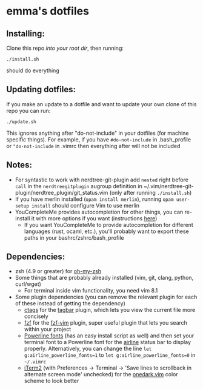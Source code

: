 <h1>emma's dotfiles</h1>

<h2>Installing:</h2>

Clone this repo <em>into your root dir</em>, then running:

```
./install.sh
``` 

should do everything

<h2>Updating dotfiles:</h2>

If you make an update to a dotfile and want to update your own clone of this repo you can run:

```
./update.sh
``` 

This ignores anything after "do-not-include" in your dotfiles (for machine specific things).
For example, if you have `#do-not-include` in .bash_profile or `"do-not-include`
in .vimrc then everything after will not be included

<h2>Notes:</h2>

- For syntastic to work with nerdtree-git-plugin add `nested` right before `call` in the `nerdtreegitplugin` augroup definition in ~/.vim/nerdtree-git-plugin/nerdtree_plugin/git_status.vim (only after running `./install.sh`)
- If you have merlin installed (`opam install merlin`), running `opam user-setup install` should configure Vim to use merlin
- YouCompleteMe provides autocompletion for other things, you can re-install it with more options if you want (instructions [here](https://valloric.github.io/YouCompleteMe/))
    - If you want YouCompleteMe to provide autocompletion for different languages (rust, ocaml, etc.), you'll probably want to export these paths in your bashrc/zshrc/bash_profile

<h2>Dependencies:</h2>

- zsh (4.9 or greater) for [oh-my-zsh](https://github.com/robbyrussell/oh-my-zsh)
- Some things that are probably already installed (vim, git, clang, python, curl/wget)
    - For terminal inside vim functionality, you need vim 8.1
- Some plugin dependencies (you can remove the relevant plugin for each of these instead of getting the dependency)
    - [ctags](https://github.com/universal-ctags/ctags) for the [tagbar](https://github.com/majutsushi/tagbar) plugin, which lets you view the current file more concisely
    - [fzf](https://github.com/junegunn/fzf) for the [fzf-vim](https://github.com/junegunn/fzf.vim) plugin, super useful plugin that lets you search within your project
    - [Powerline fonts](https://github.com/powerline/fonts) (has an easy install script as well) and then set your terminal font to a Powerline font for 
      the [airline](https://github.com/vim-airline/vim-airline) status bar to display properly. Alternatively, you can change the line 
      `let g:airline_powerline_fonts=1` to `let g:airline_powerline_fonts=0` in `~/.vimrc`
    - [iTerm2](https://www.iterm2.com/) (with Preferences -> Terminal -> 'Save lines to scrollback in alternate screen mode' unchecked)
      for the [onedark.vim](https://github.com/joshdick/onedark.vim) color scheme to look better
